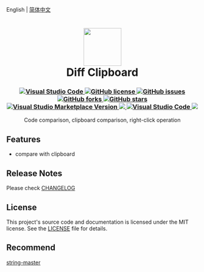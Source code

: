 English | [简体中文](README.zh-CN.md)

<h1 align="center">
    <img src="https://gitee.com/tfgzs666/vscode-diff-clipboard/raw/main/logo.png" height="99">
    <br>Diff Clipboard
</h1>
<h3 align="center">
    <a href="https://marketplace.visualstudio.com/items?itemName=tfgzs.diff-clipboard">
        <img src="https://img.shields.io/badge/--007ACC?logo=visual%20studio%20code&logoColor=ffffff" alt="Visual Studio Code">
    </a>
    <a href="https://github.com/tfgzs/vscode-diff-clipboard/blob/main/LICENSE">
        <img src="https://badgen.net/github/license/tfgzs/vscode-diff-clipboard" alt="GitHub license">
    </a>
    <a href="https://github.com/tfgzs/vscode-diff-clipboard/issues">
        <img src="https://img.shields.io/github/issues/tfgzs/vscode-diff-clipboard.svg" alt="GitHub issues">
    </a>
    <a href="https://github.com/tfgzs/vscode-diff-clipboard/network/members">
        <img src="https://img.shields.io/github/forks/tfgzs/vscode-diff-clipboard.svg" alt="GitHub forks">
    </a>
    <a href="https://GitHub.com/tfgzs/vscode-diff-clipboard/stargazers/" title="GitHub stars">
        <img src="https://img.shields.io/github/stars/tfgzs/vscode-diff-clipboard.svg?style=social&label=Star" alt="GitHub stars">
    </a>
    <br/>
    <a href="https://marketplace.visualstudio.com/items?itemName=tfgzs.diff-clipboard" alt="Visual Studio Marketplace Version" title="Visual Studio Marketplace Version">
        <img src="https://img.shields.io/visual-studio-marketplace/v/tfgzs.diff-clipboard?label=VS%20Code%20Marketplace" alt="Visual Studio Marketplace Version"/>
    </a>
    <a href="https://marketplace.visualstudio.com/items?itemName=tfgzs.diff-clipboard" alt="Marketplace download count">
        <img src="https://img.shields.io/visual-studio-marketplace/stars/tfgzs.diff-clipboard" />
    </a>
    <a href="https://marketplace.visualstudio.com/items?itemName=tfgzs.diff-clipboard">
        <img src="https://img.shields.io/visual-studio-marketplace/i/tfgzs.diff-clipboard" alt="Visual Studio Code">
    </a>
    <a href="https://marketplace.visualstudio.com/items?itemName=tfgzs.diff-clipboard" alt="Marketplace download count">
        <img src="https://img.shields.io/visual-studio-marketplace/d/tfgzs.diff-clipboard?label=Downloads" />
    </a>
</h3>
<p align="center">Code comparison, clipboard comparison, right-click operation</p>

## Features

- compare with clipboard

## Release Notes

Please check [CHANGELOG](CHANGELOG.md)

## License

This project's source code and documentation is licensed under the MIT license. See the [LICENSE](LICENSE) file for details.

## Recommend
 <a href="https://marketplace.visualstudio.com/items?itemName=tfgzs.string-master">string-master</a>